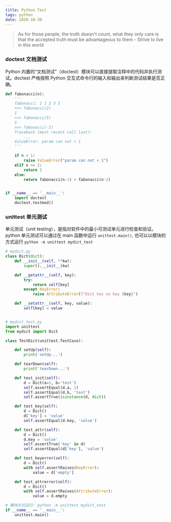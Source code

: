```yaml
---
title: Python Test
tags: python
date: 2020-10-30
---
```


> As for those people, the truth doesn't count, what they only care is that the accepted truth must be advantageous to them - Strive to live in this world

### doctest 文档测试

Python 内置的“文档测试”（doctest）模块可以直接提取注释中的代码并执行测试。doctest 严格按照 Python 交互式命令行的输入和输出来判断测试结果是否正确。

```python
def fabonacci(n):
    '''
    fabonacci: 1 1 2 3 5
    >>> fabonacci(2)
    1
    >>> fabonacci(5)
    5
    >>> fabonacci(-5)
    Traceback (most recent call last):
        ...
    ValueError: param can not < 1
    '''

    if n < 1:
        raise ValueError("param can not < 1")
    elif n <= 2:
        return 1
    else:
        return fabonacci(n-1) + fabonacci(n-2)


if __name__ == '__main__':
    import doctest
    doctest.testmod()
```

### unittest 单元测试

单元测试（unit testing），是指对软件中的最小可测试单元进行检查和验证。
python 单元测试可以通过在 main 函数中运行 `unittest.main()`, 也可以以模块的方式运行 `python -m unittest mydict_test`

```python
# mydict.py
class Dict(dict):
    def __init__(self, **kw):
        super().__init__(kw)

    def __getattr__(self, key):
        try:
            return self[key]
        except KeyError:
            raise AttributeError(f"Dict has no key {key}")

    def __setattr__(self, key, value):
        self[key] = value


# mydict_test.py
import unittest
from mydict import Dict

class TestDict(unittest.TestCase):

    def setUp(self):
        print('setUp...')

    def tearDown(self):
        print('tearDown...')

    def test_init(self):
        d = Dict(a=1, b='test')
        self.assertEqual(d.a, 1)
        self.assertEqual(d.b, 'test')
        self.assertTrue(isinstance(d, dict))

    def test_key(self):
        d = Dict()
        d['key'] = 'value'
        self.assertEqual(d.key, 'value')

    def test_attr(self):
        d = Dict()
        d.key = 'value'
        self.assertTrue('key' in d)
        self.assertEqual(d['key'], 'value')

    def test_keyerror(self):
        d = Dict()
        with self.assertRaises(KeyError):
            value = d['empty']

    def test_attrerror(self):
        d = Dict()
        with self.assertRaises(AttributeError):
            value = d.empty

# 模块方式运行: python -m unittest mydict_test
if __name__ == '__main__':
    unittest.main()
```
